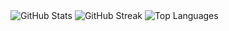 <div>
  <img src="https://github-readme-stats.vercel.app/api?username=amirhpooladi&theme=dark&hide_border=false&include_all_commits=true&count_private=true" alt="GitHub Stats" style="max-width: 400px; height: auto;" />
  
  <img src="https://github-readme-streak-stats.herokuapp.com/?user=amirhpooladi&theme=dark&hide_border=false" alt="GitHub Streak" style="max-width: 400px; height: auto;" />
  
  <img src="https://github-readme-stats.vercel.app/api/top-langs/?username=amirhpooladi&theme=dark&hide_border=false&include_all_commits=true&count_private=true&layout=compact" alt="Top Languages" style="max-width: 400px; height: auto;" />
</div>
